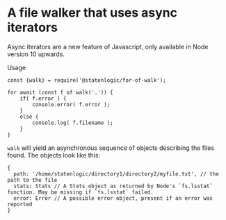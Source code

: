 # A file walker that uses async iterators

Async iterators are a new feature of Javascript, only available in Node version 10 upwards.

Usage

```
const {walk} = require('@statenlogic/for-of-walk');

for await (const f of walk('.')) {
    if( f.error ) {
        console.error( f.error );
    }
    else {
        console.log( f.filename );
    }
}

```

`walk` will yield an asynchronous sequence of objects describing the files found. The objects look like this:

```
{
  path: '/home/statenlogic/directory1/directory2/myfile.txt', // the path to the file
  stats: Stats // A Stats object as returned by Node's `fs.lsstat` function. May be missing if `fs.lsstat` failed.
  error: Error // A possible error object, present if an error was reported
}
```
